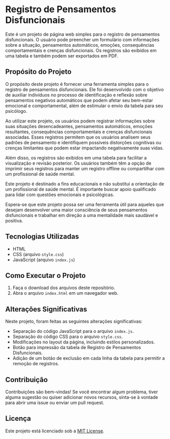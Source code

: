 
# Registro de Pensamentos Disfuncionais

Este é um projeto de página web simples para o registro de pensamentos disfuncionais. O usuário pode preencher um formulário com informações sobre a situação, pensamentos automáticos, emoções, consequências comportamentais e crenças disfuncionais. Os registros são exibidos em uma tabela e também podem ser exportados em PDF.

## Propósito do Projeto

O propósito deste projeto é fornecer uma ferramenta simples para o registro de pensamentos disfuncionais. Ele foi desenvolvido com o objetivo de auxiliar indivíduos no processo de identificação e reflexão sobre pensamentos negativos automáticos que podem afetar seu bem-estar emocional e comportamental, além de estimular o envio da tabela para seu psicólogo.

Ao utilizar este projeto, os usuários podem registrar informações sobre suas situações desencadeantes, pensamentos automáticos, emoções resultantes, consequências comportamentais e crenças disfuncionais associadas. Esses registros permitem que os usuários analisem seus padrões de pensamento e identifiquem possíveis distorções cognitivas ou crenças limitantes que podem estar impactando negativamente suas vidas.

Além disso, os registros são exibidos em uma tabela para facilitar a visualização e revisão posterior. Os usuários também têm a opção de imprimir seus registros para manter um registro offline ou compartilhar com um profissional de saúde mental.

Este projeto é destinado a fins educacionais e não substitui a orientação de um profissional de saúde mental. É importante buscar apoio qualificado para lidar com questões emocionais e psicológicas.

Espera-se que este projeto possa ser uma ferramenta útil para aqueles que desejam desenvolver uma maior consciência de seus pensamentos disfuncionais e trabalhar em direção a uma mentalidade mais saudável e positiva.


## Tecnologias Utilizadas

- HTML
- CSS (arquivo `style.css`)
- JavaScript (arquivo `index.js`)

## Como Executar o Projeto

1. Faça o download dos arquivos deste repositório.
2. Abra o arquivo `index.html` em um navegador web.

## Alterações Significativas

Neste projeto, foram feitas as seguintes alterações significativas:

- Separação do código JavaScript para o arquivo `index.js`.
- Separação do código CSS para o arquivo `style.css`.
- Modificações no layout da página, incluindo estilos personalizados.
- Botão para impressão da tabela de Registro de Pensamentos Disfuncionais.
- Adição de um botão de exclusão em cada linha da tabela para permitir a remoção de registros.

## Contribuição

Contribuições são bem-vindas! Se você encontrar algum problema, tiver alguma sugestão ou quiser adicionar novos recursos, sinta-se à vontade para abrir uma issue ou enviar um pull request.

## Licença

Este projeto está licenciado sob a [MIT License](LICENSE).
